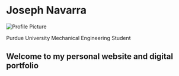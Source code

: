 # Joseph Navarra
<img src="https://images.pexels.com/photos/462118/pexels-photo-462118.jpeg?auto=compress&cs=tinysrgb&dpr=1&w=500" alt="Profile Picture">

Purdue University Mechanical Engineering Student

## Welcome to my personal website and digital portfolio














